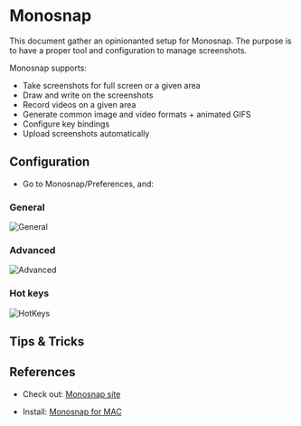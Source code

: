 # Monosnap

This document gather an opinionanted setup for Monosnap. The purpose is to have a proper tool and configuration to manage screenshots.

Monosnap supports:

- Take screenshots for full screen or a given area
- Draw and write on the screenshots
- Record videos on a given area
- Generate common image and video formats + animated GIFS
- Configure key bindings
- Upload screenshots automatically

## Configuration

- Go to Monosnap/Preferences, and:

### General

![General](https://monosnap.com/image/GCXDXbrBUkGTFBK0rCqSADL9aKegRt)

### Advanced

![Advanced](https://monosnap.com/image/70YARkZexNVZ7K7qlBgG9xRpTLR6N9.png)

### Hot keys

![HotKeys](https://monosnap.com/image/ulywmr0PB7s00TO7LUnF6ZiBosbA70.png)

## Tips & Tricks

## References

- Check out: [Monosnap site](https://monosnap.com/welcome)

- Install: [Monosnap for MAC](https://monosnap.com/es/page/download/mac)
